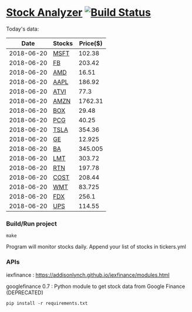 # [Stock Analyzer](https://ogoyal.github.io/StockAnalyzer/) [![Build Status](https://travis-ci.org/ogoyal/StockAnalyzer.svg?branch=master)](https://travis-ci.org/ogoyal/StockAnalyzer)

Today's data:

| Date| Stocks| Price($) | 
| --- | --- | ---  | 
| 2018-06-20| [MSFT](https://plot.ly/~ogoyal/2)| 102.38 | 
| 2018-06-20| [FB](https://plot.ly/~ogoyal/4)| 203.42 | 
| 2018-06-20| [AMD](https://plot.ly/~ogoyal/6)| 16.51 | 
| 2018-06-20| [AAPL](https://plot.ly/~ogoyal/8)| 186.92 | 
| 2018-06-20| [ATVI](https://plot.ly/~ogoyal/10)| 77.3 | 
| 2018-06-20| [AMZN](https://plot.ly/~ogoyal/12)| 1762.31 | 
| 2018-06-20| [BOX](https://plot.ly/~ogoyal/14)| 29.48 | 
| 2018-06-20| [PCG](https://plot.ly/~ogoyal/16)| 40.25 | 
| 2018-06-20| [TSLA](https://plot.ly/~ogoyal/18)| 354.36 | 
| 2018-06-20| [GE](https://plot.ly/~ogoyal/20)| 12.925 | 
| 2018-06-20| [BA](https://plot.ly/~ogoyal/22)| 345.005 | 
| 2018-06-20| [LMT](https://plot.ly/~ogoyal/24)| 303.72 | 
| 2018-06-20| [RTN](https://plot.ly/~ogoyal/26)| 197.78 | 
| 2018-06-20| [COST](https://plot.ly/~ogoyal/28)| 208.44 | 
| 2018-06-20| [WMT](https://plot.ly/~ogoyal/30)| 83.725 | 
| 2018-06-20| [FDX](https://plot.ly/~ogoyal/32)| 256.1 | 
| 2018-06-20| [UPS](https://plot.ly/~ogoyal/34)| 114.55 | 

### Build/Run project

```
make
```

Program will monitor stocks daily. Append your list of stocks in tickers.yml

### APIs
iexfinance : https://addisonlynch.github.io/iexfinance/modules.html

googlefinance 0.7 : Python module to get stock data from Google Finance (DEPRECATED)

```
pip install -r requirements.txt
```
